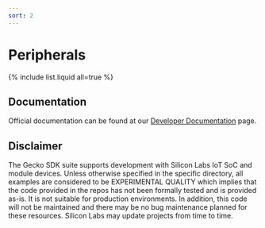 ```yaml
---
sort: 2
---
```


# Peripherals

{% include list.liquid all=true %}

## Documentation ##

Official documentation can be found at our [Developer Documentation](https://docs.silabs.com) page. 

## Disclaimer ##

The Gecko SDK suite supports development with Silicon Labs IoT SoC and module devices. Unless otherwise specified in the specific directory, all examples are considered to be EXPERIMENTAL QUALITY which implies that the code provided in the repos has not been formally tested and is provided as-is. It is not suitable for production environments. In addition, this code will not be maintained and there may be no bug maintenance planned for these resources. Silicon Labs may update projects from time to time.
